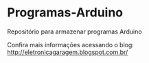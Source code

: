 # Programas-Arduino
Repositório para armazenar programas Arduino

Confira mais informações acessando o blog: http://eletronicagaragem.blogspot.com.br/
